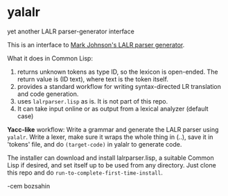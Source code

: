 # yalalr
yet another LALR parser-generator interface

This is an interface to <a href="http://web.science.mq.edu.au/~mjohnson/code/lalrparser.lisp">Mark Johnson's LALR parser generator</a>.

What it does in Common Lisp:

1. returns unknown tokens as type ID, so the lexicon is open-ended. The return value is (ID text), where text is the token itself.
2. provides a standard workflow for writing syntax-directed LR translation and code generation.
3. uses <code>lalrparser.lisp</code> as is. It is not part of this repo.
4. It can take input online or as output from a lexical analyzer (default case)

<b>Yacc-like</b> workflow: Write a grammar and generate the LALR parser using <code>yalalr</code>. Write a lexer, make sure it wraps the whole thing in (..), save it in 'tokens' file, and do <code>(target-code)</code> in yalalr to generate code.

The installer can download and install lalrparser.lisp, a suitable Common Lisp if desired, and set itself up to be used from any directory. Just clone this repo
and do <code>run-to-complete-first-time-install</code>.

-cem bozsahin
